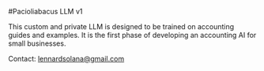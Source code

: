 #Pacioliabacus LLM v1

This custom and private LLM is designed to be trained on accounting guides and examples. It is the first phase of developing an accounting AI for small businesses. 

Contact: lennardsolana@gmail.com
